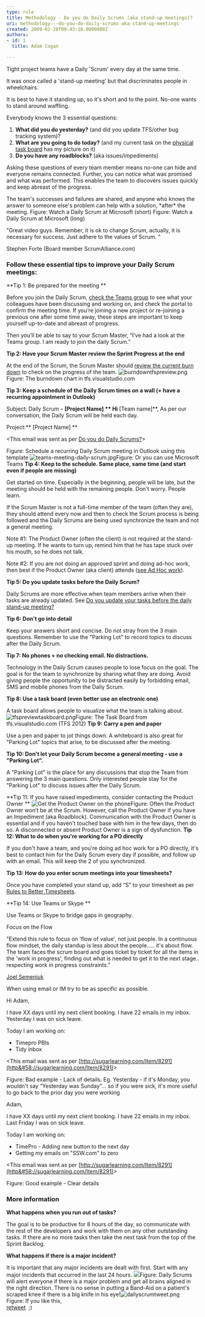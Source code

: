 ```yaml
---
type: rule
title: Methodology - Do you do Daily Scrums (aka stand-up meetings)?
uri: methodology---do-you-do-daily-scrums-aka-stand-up-meetings
created: 2009-02-28T09:43:16.0000000Z
authors:
- id: 1
  title: Adam Cogan

---
```


 
​Tight project teams have a Daily 'Scrum' every day at the same time.

It was once called a 'stand-up meeting' but that discriminates people in wheelchairs.

It is best to have it standing up, so it's short and to the point. No-one wants to stand around waffling.
 
Everybody knows the 3 essential questions:

1. **What did you do yesterday?** (and did you update TFS/other bug tracking system)?
2. **What are you going to do today?** (and my current task on the [physical task board](/_layouts/15/FIXUPREDIRECT.ASPX?WebId=3dfc0e07-e23a-4cbb-aac2-e778b71166a2&amp;TermSetId=07da3ddf-0924-4cd2-a6d4-a4809ae20160&amp;TermId=df1f9998-8fea-4912-ab3d-df4f5371beff) has my picture on it)
3. **Do you have any roadblocks?** (aka issues/impediments)


Asking these questions of every team member means no-one can hide and everyone remains connected. Further, you can notice what was promised and what was performed. This enables the team to discovers issues quickly and keep abreast of the progress.

The team's successes and failures are shared, and anyone who knows the answer to someone else's problem can help with a solution, \*after\* the meeting.
Figure: Watch a Daily Scrum at Microsoft (short) Figure: Watch a Daily Scrum at Microsoft (long)


"Great video guys. Remember, it is ok to change Scrum, actually, it is necessary for success. Just adhere to the values of Scrum. "

Stephen Forte (Board member ScrumAlliance.com)


### Follow these essential tips to improve your Daily Scrum meetings:


**Tip 1: Be prepared for the meeting **

Before you join the Daily Scrum,     [check the Teams group](/_layouts/15/FIXUPREDIRECT.ASPX?WebId=3dfc0e07-e23a-4cbb-aac2-e778b71166a2&amp;TermSetId=07da3ddf-0924-4cd2-a6d4-a4809ae20160&amp;TermId=df84e3d9-c64f-4419-98d6-cb50363450ef) to see what your colleagues have been discussing and working on, and check the portal to confirm the meeting time. If you’re joining a new project or re-joining a previous one after some time away, these steps are important to keep yourself up-to-date and abreast of progress.

Then you’ll be able to say to your Scrum Master, “I’ve had a look at the Teams group. I am ready to join the daily Scrum.”

**Tip 2: Have your Scrum Master review the Sprint Progress at the end**

At the end of the Scrum, the Scrum Master should     [review the current burn down](/_layouts/15/FIXUPREDIRECT.ASPX?WebId=3dfc0e07-e23a-4cbb-aac2-e778b71166a2&amp;TermSetId=07da3ddf-0924-4cd2-a6d4-a4809ae20160&amp;TermId=845e0bac-8c39-4acb-a62d-68b886f5ea2a) to check on the progress of the team.
![burndowntfspreview.png](/PublishingImages/burndowntfspreview.png)Figure: The burndown chart in tfs.visualstudio.com

**Tip 3: Keep a schedule of the Daily Scrum times on a wall (+ have a recurring appointment in Outlook)​​​**


Subject: Daily Scrum –              **[Project Name]
**
Hi** [Team name]**,
As per our conversation, the Daily Scrum will be held each day.

Project:** [Project Name] **

&lt;This email was sent as per              [Do you do Daily Scrums?](/Management/RulesToSuccessfulProjects/Pages/DailyStandUpScrum.aspx)&gt;

Figure: Schedule a recurring Daily Scrum meeting in Outlook using this template
![teams-meeting-daily-scrum.jpg](/PublishingImages/teams-meeting-daily-scrum.jpg)Figure: Or you can use Microsoft Teams
**Tip 4: Keep to the schedule. Same place, same time (and start even if people are missing)**

Get started on time. Especially in the beginning, people will be late, but the meeting should be held with the remaining people. Don't worry. People learn.

If the Scrum Master is not a full-time member of the team (often they are), they should attend every now and then to check the Scrum process is being followed and the Daily Scrums are being used synchronize the team and not a general meeting.

Note #1: The Product Owner (often the client) is not required at the stand-up meeting. If he wants to turn up, remind him that he has tape stuck over his mouth, so he does not talk.

Note #2: If you are not doing an approved sprint and doing ad-hoc work, then best if the Product Owner (aka client) attends ([see Ad Hoc work](/_layouts/15/FIXUPREDIRECT.ASPX?WebId=3dfc0e07-e23a-4cbb-aac2-e778b71166a2&amp;TermSetId=07da3ddf-0924-4cd2-a6d4-a4809ae20160&amp;TermId=e86b7bb9-95a1-45c2-909c-d0ec85296be5)).

**Tip 5: Do you update tasks before the Daily Scrum?**

Daily Scrums are more effective when team members arrive when their tasks are already updated.
See [Do you update your tasks before the daily stand-up meeting?](/_layouts/15/FIXUPREDIRECT.ASPX?WebId=3dfc0e07-e23a-4cbb-aac2-e778b71166a2&amp;TermSetId=07da3ddf-0924-4cd2-a6d4-a4809ae20160&amp;TermId=fef8584d-a54a-4628-a307-fa99cae26802)

**Tip 6: Don't go into detail**

Keep your answers short and concise. Do not stray from the 3 main questions. Remember to use the "Parking Lot" to record topics to discuss after the Daily Scrum.

**Tip 7: No phones + no checking email. No distractions.**

Technology in the Daily Scrum causes people to lose focus on the goal. The goal is for the team to synchronize by sharing what they are doing. Avoid giving people the opportunity to be distracted easily by forbidding email, SMS and mobile phones from the Daily Scrum.

**Tip 8: Use a task board (even better use an electronic one)**

A task board allows people to visualize what the team is talking about.
![tfspreviewtaskboard.png](/PublishingImages/tfspreviewtaskboard.png)Figure: The Task Board from tfs.visualstudio.com (TFS 2012)
**Tip 9: Carry a pen and paper**

Use a pen and paper to jot things down.
A whiteboard is also great for "Parking Lot" topics that arise, to be discussed after the meeting.

**Tip 10: Don't let your Daily Scrum become a general meeting - use a "Parking Lot".**

A "Parking Lot" is the place for any discussions that stop the Team from answering the 3 main questions. Only interested people stay for the "Parking Lot" to discuss issues after the Daily Scrum.

**Tip 11: If you have raised impediments, consider contacting the Product Owner **
![Get the Product Owner on the phone](/PublishingImages/ProductOwnerTelephone.jpg)Figure: Often the Product Owner won’t be at the Scrum. However, call the Product Owner if you have an Impediment (aka Roadblock). Communication with the Product Owner is essential and if you haven't touched base with him in the few days, then do so. A disconnected or absent Product Owner is a sign of dysfunction.
**Tip 12: What to do when you're working for a PO directly**

If you don't have a team, and you're doing ad hoc work for a PO directly, it's best to contact him for the Daily Scrum every day if possible, and follow up with an email. This will keep the 2 of you synchronized.

**Tip 13: How do you enter scrum meetings into your timesheets?**

Once you have completed your stand up, add “S” to your timesheet as per     [Rules to Better Timesheets](http&#58;//www.ssw.com.au/ssw/Standards/Rules/RulesToBetterTimesheets.aspx).

**Tip 14: Use Teams or Skype
**

Use Teams or Skype to bridge gaps in geography.


Focus on the Flow

"Extend this rule to focus on 'flow of value', not just people. In a continuous flow mindset, the daily standup is less about the people..... it's about flow. The team faces the scrum board and goes ticket by ticket for all the items in the 'work in progress', finding out what is needed to get it to the next stage.. respecting work in progress constraints."

[Joel Semeniuk](http&#58;//joelfromcanada.com/)


When using email or IM try to be as specific as possible.


Hi Adam,        

I have XX days until my next client booking.
I have 22 emails in my inbox.
Yesterday I was on sick leave.

Today I am working on:

- Timepro PBIs
- Tidy inbox


&lt;This email was sent as per [http://sugarlearning.com/Item/8291](http&#58;//sugarlearning.com/Item/8291)&gt;

Figure: Bad example - Lack of details. Eg. Yesterday - if it's Monday, you wouldn't say “Yesterday was Sunday"... so if you were sick, it's more useful to go back to the prior day you were working

Adam,        

I have XX days until my next client booking.
I have 22 emails in my inbox.
Last Friday I was on sick leave.

Today I am working on:

- TimePro - Adding new button to the next day
- Getting my emails on "SSW.com" to zero


&lt;This email was sent as per [http://sugarlearning.com/Item/8291](http&#58;//sugarlearning.com/Item/8291)&gt;

 Figure: Good example - Clear details 

### More information


**What happens when you run out of tasks?**

The goal is to be productive for 8 hours of the day, so communicate with the rest of the developers and work with them on any other outstanding tasks. If there are no more tasks then take the next task from the top of the Sprint Backlog.

**What happens if there is a major incident?**

It is important that any major incidents are dealt with first. Start with any major incidents that occurred in the last 24 hours.
![](/PublishingImages/NewStandUpImage.jpg)Figure: Daily Scrums will alert everyone if there is a major problem and get all brains aligned in the right direction. There is no sense in putting a Band-Aid on a patient's scraped knee if there is a big knife in his eye!![dailyscrumtweet.png](/PublishingImages/dailyscrumtweet.png)Figure: If you like this, <br>      [retweet](https&#58;//twitter.com/AdamCogan/status/168175594209681408)  ;)

